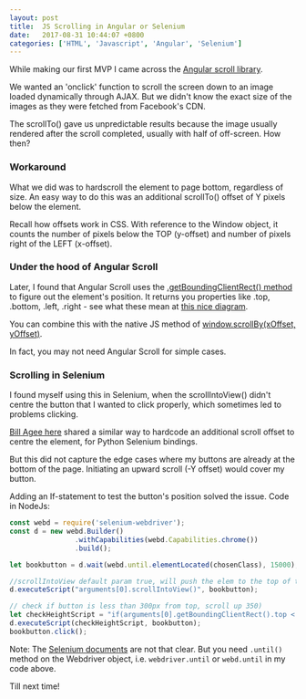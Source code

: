 ```yaml
---
layout: post
title:  JS Scrolling in Angular or Selenium 
date:   2017-08-31 10:44:07 +0800
categories: ['HTML', 'Javascript', 'Angular', 'Selenium']
---
```


While making our first MVP I came across the [Angular scroll library](https://github.com/oblador/angular-scroll). 

We wanted an 'onclick' function to scroll the screen down to an image loaded dynamically through AJAX. But we didn't know the exact size of the images as they were fetched from Facebook's CDN. 

The scrollTo() gave us unpredictable results because the image usually rendered after the scroll completed, usually with half of off-screen. How then?

### Workaround
What we did was to hardscroll the element to page bottom, regardless of size. An easy way to do this was an additional scrollTo() offset of Y pixels below the element.

Recall how offsets work in CSS. With reference to the Window object, it counts the number of pixels below the TOP (y-offset) and number of pixels right of the LEFT (x-offset).


### Under the hood of Angular Scroll

Later, I found that Angular Scroll uses the [.getBoundingClientRect() method](https://developer.mozilla.org/en/docs/Web/API/Element/getBoundingClientRect) to figure out the element's position. It returns you properties like .top, .bottom, .left, .right - see what these mean at [this nice diagram](https://javascript.info/coordinates).

You can combine this with the native JS method of [window.scrollBy(xOffset, yOffset)](https://developer.mozilla.org/en-US/docs/Web/API/Window/scrollBy).

In fact, you may not need Angular Scroll for simple cases.

### Scrolling in Selenium

I found myself using this in Selenium, when the scrollIntoView() didn't centre the button that I wanted to click properly, which sometimes led to problems clicking. 

[Bill Agee here](http://blog.likewise.org/2015/04/scrolling-to-an-element-with-the-python-bindings-for-selenium-webdriver/) shared a similar way to hardcode an additional scroll offset to centre the element, for Python Selenium bindings.

But this did not capture the edge cases where my buttons are already at the bottom of the page. Initiating an upward scroll (-Y offset) would cover my button. 

Adding an If-statement to test the button's position solved the issue. Code in NodeJs: 

```javascript 
const webd = require('selenium-webdriver');
const d = new webd.Builder()
                .withCapabilities(webd.Capabilities.chrome())
                .build();

let bookbutton = d.wait(webd.until.elementLocated(chosenClass), 15000);

//scrollIntoView default param true, will push the elem to the top of the page 
d.executeScript("arguments[0].scrollIntoView()", bookbutton);

// check if button is less than 300px from top, scroll up 350)
let checkHeightScript = "if(arguments[0].getBoundingClientRect().top < 300){ window.scrollBy(0, -350)}";
d.executeScript(checkHeightScript, bookbutton);
bookbutton.click();
```

Note: The [Selenium documents](https://seleniumhq.github.io/selenium/docs/api/javascript/module/selenium-webdriver/lib/until.html) are not that clear. But you need `.until()` method on the Webdriver object, i.e. `webdriver.until` or `webd.until` in my code above.

Till next time!